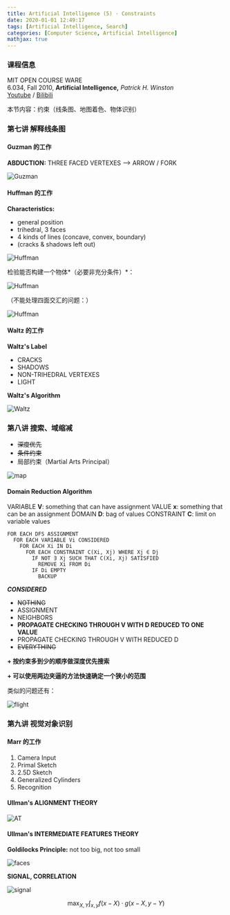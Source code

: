 ```yaml
---
title: Artificial Intelligence (5) · Constraints
date: 2020-01-01 12:49:17
tags: [Artificial Intelligence, Search]
categories: [Computer Science, Artificial Intelligence]
mathjax: true
---
```


### 课程信息

MIT OPEN COURSE WARE  
6.034, Fall 2010, **Artificial Intelligence,** *Patrick H. Winston*  
[Youtube](https://www.youtube.com/watch?v=TjZBTDzGeGg&list=PLUl4u3cNGP63gFHB6xb-kVBiQHYe_4hSi) / [Bilibili](https://www.bilibili.com/video/av75097245)

本节内容：约束（线条图、地图着色、物体识别）

<!--

> 期末考试加拖延症，没想到直接拖更到 2020 年了 OTZ 强迫更新一波，本来准备是趁热打铁现在直接变成二刷了 2333
-->

<!-- more -->

### 第七讲 解释线条图

#### Guzman 的工作

**ABDUCTION:** THREE FACED VERTEXES --> ARROW / FORK

![Guzman](Artificial-Intelligence-Patrick-Winston-5/1.jpg)

#### Huffman 的工作

**Characteristics:**

- general position
- trihedral, 3 faces
- 4 kinds of lines (concave, convex, boundary)
- (cracks & shadows left out)

![Huffman](Artificial-Intelligence-Patrick-Winston-5/2.jpg)

检验能否构建一个物体*（必要非充分条件）*：

![Huffman](Artificial-Intelligence-Patrick-Winston-5/3.jpg)

（不能处理四面交汇的问题：）

![Huffman](Artificial-Intelligence-Patrick-Winston-5/4.jpg)

#### Waltz 的工作

**Waltz's Label**

- CRACKS
- SHADOWS
- NON-TRIHEDRAL VERTEXES
- LIGHT

**Waltz's Algorithm**

![Waltz](Artificial-Intelligence-Patrick-Winston-5/5.jpg)

### 第八讲 搜索、域缩减

- ~~深度优先~~
- ~~条件约束~~
- 局部约束（Martial Arts Principal）

![map](Artificial-Intelligence-Patrick-Winston-5/6.jpg)

#### Domain Reduction Algorithm

VARIABLE **V**: something that can have assignment
VALUE **x**: something that can be an assignment
DOMAIN **D**: bag of values
CONSTRAINT **C**: limit on variable values

```
FOR EACH DFS ASSIGNMENT
  FOR EACH VARIABLE Vi CONSIDERED
    FOR EACH Xi IN Di
      FOR EACH CONSTRAINT C(Xi, Xj) WHERE Xj ∈ Dj
        IF NOT ∃ Xj SUCH THAT C(Xi, Xj) SATISFIED
          REMOVE Xi FROM Di
        IF Di EMPTY
          BACKUP
```

***CONSIDERED***

- ~~NOTHING~~
- ASSIGNMENT
- NEIGHBORS
- **PROPAGATE CHECKING THROUGH V WITH D REDUCED TO ONE VALUE**
- PROPAGATE CHECKING THROUGH V WITH REDUCED D
- ~~EVERYTHING~~

**\+ 按约束多到少的顺序做深度优先搜索**

**\+ 可以使用两边夹逼的方法快速确定一个狭小的范围**

类似的问题还有：

![flight](Artificial-Intelligence-Patrick-Winston-5/7.jpg)

### 第九讲 视觉对象识别

#### Marr 的工作

1. Camera Input
2. Primal Sketch
3. 2.5D Sketch
4. Generalized Cylinders
5. Recognition

#### Ullman's ALIGNMENT THEORY

![AT](Artificial-Intelligence-Patrick-Winston-5/8.jpg)

#### Ullman's INTERMEDIATE FEATURES THEORY

**Goldilocks Principle:** not too big, not too small

![faces](Artificial-Intelligence-Patrick-Winston-5/9.jpg)

**SIGNAL, CORRELATION**

![signal](Artificial-Intelligence-Patrick-Winston-5/10.jpg)

$$
\max _{X,Y}\int _{x,y}f\left(x-X\right)\cdot g\left(x-X,y-Y\right)
$$
